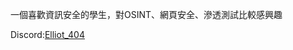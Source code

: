 一個喜歡資訊安全的學生，對OSINT、網頁安全、滲透測試比較感興趣

Discord:[Elliot_404](https://discord.com/users/628939416693506049)
